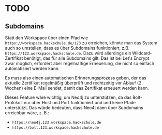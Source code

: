 # TODO

## Subdomains

Statt den Workspace über einen Pfad wie `https://workspace.hackschule.de/123` zu erreichen, könnte man das System auch so umstellen, dass es über Subdomains funktioniert, z.B. `https://123.workspace.hackschule.de`. Dazu wird allerdings ein Wildcard-Zertifikat benötigt, das für alle Subdomains gilt. Das ist bei Let's Encrypt zwar möglich, erfordert aber regelmäßige Erneuerung, die nicht so einfach automatisiert werden kann.

Es muss also einen automatischen Erinnerungsprozess geben, der das aktuelle Zertifikat regelmäßig überprüft und rechtzeitig vor Ablauf (2 Wochen) eine E-Mail sendet, damit das Zertifikat erneuert werden kann.

Dieses Feature wäre wichtig, um Neo4j zu unterstützen, da das Bolt-Protokoll nur über Host und Port funktioniert und und keine Pfade unterstützt. Das würde bedeuten, dass Neo4j dann über Subdomains erreichbar wäre, z. B.:

- `https://neo4j.123.workspace.hackschule.de`
- `https://bolt.123.workspace.hackschule.de`